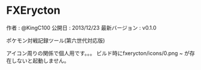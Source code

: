 FXErycton
=========
作者 : @KingC100
公開日 : 2013/12/23
最新バージョン : v0.1.0

ポケモン対戦記録ツール(第六世代対応版)

アイコン周りの関係で個人用です。。。
ビルド時にfxerycton/icons/0.png ~ が存在しないと起動しません。
